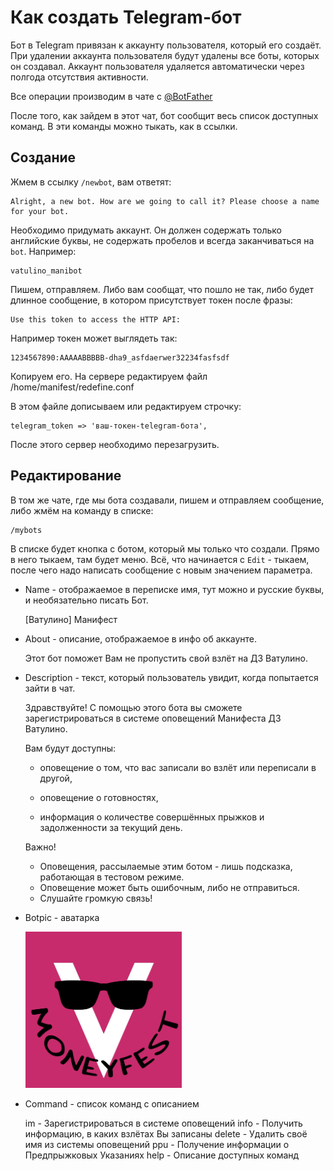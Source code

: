 # Как создать Telegram-бот

Бот в Telegram привязан к аккаунту пользователя, который его создаёт. При удалении аккаунта пользователя будут удалены все боты, которых он создавал. Аккаунт пользователя удаляется автоматически через полгода отсутствия активности.

Все операции производим в чате с [@BotFather](https://t.me/BotFather)

После того, как зайдем в этот чат, бот сообщит весь список доступных команд. В эти команды можно тыкать, как в ссылки.

## Создание

Жмем в ссылку `/newbot`, вам ответят:

    Alright, a new bot. How are we going to call it? Please choose a name for your bot.

Необходимо придумать аккаунт. Он должен содержать только английские буквы, не содержать пробелов и всегда заканчиваться на `bot`. Например:

    vatulino_manibot

Пишем, отправляем. Либо вам сообщат, что пошло не так, либо будет длинное сообщение, в котором присутствует токен после фразы:

    Use this token to access the HTTP API:

Например токен может выглядеть так:

    1234567890:AAAAABBBBB-dha9_asfdaerwer32234fasfsdf

Копируем его. На сервере редактируем файл /home/manifest/redefine.conf

В этом файле дописываем или редактируем строчку:

    telegram_token => 'ваш-токен-telegram-бота',

После этого сервер необходимо перезагрузить.

## Редактирование

В том же чате, где мы бота создавали, пишем и отправляем сообщение, либо жмём на команду в списке:

    /mybots

В списке будет кнопка с ботом, который мы только что создали. Прямо в него тыкаем, там будет меню. Всё, что начинается с `Edit` - тыкаем, после чего надо написать сообщение с новым значением параметра.

* Name -  отображаемое в переписке имя, тут можно и русские буквы, и необязательно писать Бот.

    [Ватулино] Манифест

* About - описание, отображаемое в инфо об аккаунте.

    Этот бот поможет Вам не пропустить свой взлёт на ДЗ Ватулино.

* Description - текст, который пользователь увидит, когда попытается зайти в чат.

    Здравствуйте!
    С помощью этого бота вы сможете зарегистрироваться в системе оповещений Манифеста ДЗ Ватулино.
    
    Вам будут доступны:
    * оповещение о том, что вас записали во взлёт или переписали в другой,
    
    * оповещение о готовностях,
    
    * информация о количестве совершённых прыжков и задолженности за текущий день.
    
    Важно!
    * Оповещения, рассылаемые этим ботом - лишь подсказка, работающая в тестовом режиме.
    * Оповещение может быть ошибочным, либо не отправиться.
    * Слушайте громкую связь!

* Botpic - аватарка

    <img src="moneyfest.jpg" width="250px" />

* Command - список команд с описанием

    im - Зарегистрироваться в системе оповещений
    info - Получить информацию, в каких взлётах Вы записаны
    delete - Удалить своё имя из системы оповещений
    ppu - Получение информации о Предпрыжковых Указаниях
    help - Описание доступных команд
